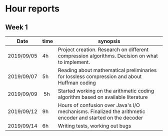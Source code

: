 # Hour reports

## Week 1

Date     | time | synopsis |
---------|------|----------|
2019/09/05 | 4h | Project creation. Research on different compression algorithms. Decision on what to implement. |
2019/09/07 | 5h | Reading about mathematical preliminaries for lossless compression and about Huffman coding |
2019/09/09 | 5h | Started working on the arithmetic coding algorithm based on available literature |
2019/09/12 | 9h | Hours of confusion over Java's I/O mechanisms. Finalized the arithmetic encoder and started on the decoder |
2019/09/14 | 6h | Writing tests, working out bugs |
